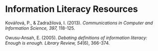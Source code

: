 # Information Literacy Resources #

Kovářová, P., & Zadražilová, I. (2013). *Communications in Computer and Information Science, 397,* 118-125.

Owusu-Ansah, E. (2005). *Debating definitions of information literacy: Enough is enough. Library Review, 54*(6), 366-374.
